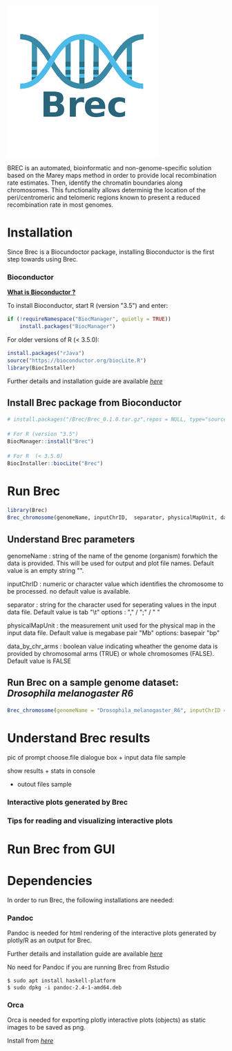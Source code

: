 ![Image description](BrecLogo.png)

BREC is an automated, bioinformatic and non-genome-specific solution based on the Marey maps method in order to provide local recombination rate estimates. Then, identify the chromatin boundaries along chromosomes. This functionality allows determinig the location of the peri/centromeric and telomeric regions known to present a reduced recombination rate in most genomes.

# Installation

Since Brec is a Biocundoctor package, installing Bioconductor is the first step towards using Brec. 

### Bioconductor

<b> [What is Bioconductor ?](https://bioconductor.org/)</b>

To install Bioconductor, start R (version "3.5") and enter:


```r
if (!requireNamespace("BiocManager", quietly = TRUE))
    install.packages("BiocManager")
```

For older versions of R (< 3.5.0):


```r
install.packages("rJava")
source("https://bioconductor.org/biocLite.R")
library(BiocInstaller)
```

Further details and installation guide are available <em> [here](https://bioconductor.org/install/)</em>

## Install Brec package from Bioconductor 


```r
# install.packages("/Brec/Brec_0.1.0.tar.gz",repos = NULL, type="source")

# For R (version "3.5") 
BiocManager::install("Brec")

# For R  (< 3.5.0)
BiocInstaller::biocLite("Brec")
```

# Run Brec



```r
library(Brec)
Brec_chromosome(genomeName, inputChrID,  separator, physicalMapUnit, data_by_chr_arms)
```

## Understand Brec parameters 

genomeName : string of the name of the genome (organism) forwhich the data is provided. This will be used for output and plot file names.
	Default value is an empty string "".

inputChrID : numeric or character value which identifies the chromosome to be processed.
   no default value is available.    

separator : string for the character used for seperating values in the input data file.
	Default value is tab "\\t"
	options : "," / ";" / " " 

physicalMapUnit : the measurement unit used for the physical map in the input data file.
	Default value is megabase pair "Mb"
	options: basepair "bp"

data_by_chr_arms : boolean value indicating wheather the genome data is provided by chromosomal arms (TRUE) or whole chromosomes (FALSE).
	Default value is FALSE

## Run Brec on a sample genome dataset: <em> Drosophila melanogaster R6 </em> 


```r
Brec_chromosome(genomeName = "Drosophila_melanogaster_R6", inputChrID = 2, dataByChrArms = TRUE)
```

# Understand Brec results 

pic of prompt choose.file dialogue box + input data file sample

show results + stats in console

+ outout files sample 

### Interactive plots generated by Brec



### Tips for reading and visualizing interactive plots 

# Run Brec from GUI

# Dependencies 

In order to run Brec, the following installations are needed:

### Pandoc

Pandoc is needed for html rendering of the interactive plots generated by plotly/R as an output for Brec.

Further details and installation guide are available <em> [here](https://pandoc.org/installing.html)</em>

No need for Pandoc if you are running Brec from Rstudio 

```
$ sudo apt install haskell-platform
$ sudo dpkg -i pandoc-2.4-1-amd64.deb
```

### Orca

Orca is needed for exporting plotly interactive plots (objects) as static images to be saved as png.

Install from <em> [here](https://github.com/plotly/orca#installation)</em>

```



